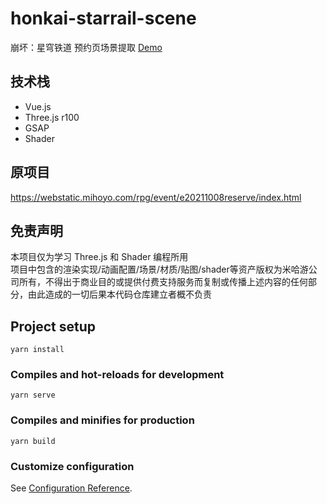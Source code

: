 # honkai-starrail-scene
崩坏：星穹铁道 预约页场景提取 [Demo](https://lab.getloli.com/honkai-starrail-scene/)

## 技术栈
- Vue.js
- Three.js r100
- GSAP
- Shader

## 原项目
https://webstatic.mihoyo.com/rpg/event/e20211008reserve/index.html

## 免责声明
本项目仅为学习 Three.js 和 Shader 编程所用   
项目中包含的渲染实现/动画配置/场景/材质/贴图/shader等资产版权为米哈游公司所有，不得出于商业目的或提供付费支持服务而复制或传播上述内容的任何部分，由此造成的一切后果本代码仓库建立者概不负责

## Project setup
```
yarn install
```

### Compiles and hot-reloads for development
```
yarn serve
```

### Compiles and minifies for production
```
yarn build
```

### Customize configuration
See [Configuration Reference](https://cli.vuejs.org/config/).
